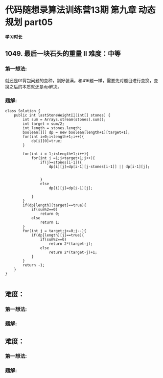 # 代码随想录算法训练营13期 第九章 动态规划 part05



 **学习时长**
 
## 1049. 最后一块石头的重量 II  难度：中等


### 第一想法:
就还是01背包问题的变种，刚好装满，和416题一样，需要先对题目进行变换，变换之后的本质就还是dp解决。


### 题解:

~~~
class Solution {
    public int lastStoneWeightII(int[] stones) {
        int sum = Arrays.stream(stones).sum();
        int target = sum/2;
        int length = stones.length;
        boolean[][] dp = new boolean[length+1][target+1];
        for(int i=0;i<length+1;i++){
            dp[i][0]=true;
        }
        
        for(int i = 1;i<length+1;i++){
            for(int j =1;j<target+1;j++){
                if(j>=stones[i-1]){
                    dp[i][j]=dp[i-1][j-stones[i-1]] || dp[i-1][j];


                }
                else
                    dp[i][j]=dp[i-1][j];

            }
        }
        if(dp[length][target]==true){
            if(sum%2==0)
                return 0;
            else
                return 1;
        }
        for(int j = target;j>=0;j--){
            if(dp[length][j]==true){
                if(sum%2==0)
                    return 2*(target-j);
                else
                    return 2*(target-j)+1;
            }
        }
        return -1;
    }
}


~~~

##  难度：


### 第一想法:



### 题解:


##  难度：


### 第一想法:



### 题解:


